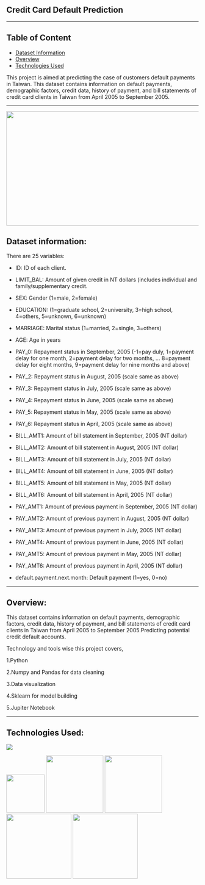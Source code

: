 ## Credit Card Default Prediction

--------------------------------------------
## Table of Content

  * [Dataset Information](#dataset-information)
  * [Overview](#overview)
  * [Technologies Used](#technologies-used)

This project is aimed at predicting the case of customers default payments in Taiwan.
This dataset contains information on default payments, demographic factors, credit data, history of payment, and bill statements of credit card clients in Taiwan from April 2005 to September 2005.

---------------------------------------------------------------------------------------------------------------------------------------------------------------------------------
<img target="_blank" src="https://user-images.githubusercontent.com/32620288/141337653-a5d66ee6-da22-4f2d-adba-c14f2d343329.png" width=1000; height=300>

## Dataset information:

There are 25 variables:

* ID: ID of each client.

* LIMIT_BAL: Amount of given credit in NT dollars (includes individual and family/supplementary credit.

* SEX: Gender (1=male, 2=female)

* EDUCATION: (1=graduate school, 2=university, 3=high school, 4=others, 5=unknown, 6=unknown)

* MARRIAGE: Marital status (1=married, 2=single, 3=others)

* AGE: Age in years

* PAY_0: Repayment status in September, 2005 (-1=pay duly, 1=payment delay for one month, 2=payment delay for two months, … 8=payment delay for eight months, 9=payment delay for nine months and above)

* PAY_2: Repayment status in August, 2005 (scale same as above)

* PAY_3: Repayment status in July, 2005 (scale same as above)

* PAY_4: Repayment status in June, 2005 (scale same as above)

* PAY_5: Repayment status in May, 2005 (scale same as above)

* PAY_6: Repayment status in April, 2005 (scale same as above)

* BILL_AMT1: Amount of bill statement in September, 2005 (NT dollar)

* BILL_AMT2: Amount of bill statement in August, 2005 (NT dollar)

* BILL_AMT3: Amount of bill statement in July, 2005 (NT dollar)

* BILL_AMT4: Amount of bill statement in June, 2005 (NT dollar)

* BILL_AMT5: Amount of bill statement in May, 2005 (NT dollar)

* BILL_AMT6: Amount of bill statement in April, 2005 (NT dollar)

* PAY_AMT1: Amount of previous payment in September, 2005 (NT dollar)

* PAY_AMT2: Amount of previous payment in August, 2005 (NT dollar)

* PAY_AMT3: Amount of previous payment in July, 2005 (NT dollar)

* PAY_AMT4: Amount of previous payment in June, 2005 (NT dollar)

* PAY_AMT5: Amount of previous payment in May, 2005 (NT dollar)

* PAY_AMT6: Amount of previous payment in April, 2005 (NT dollar)

* default.payment.next.month: Default payment (1=yes, 0=no)

--------------------------------------------------------------------------------------------

## Overview:

This dataset contains information on default payments, demographic factors, credit data, history of payment, and bill statements of credit card clients in Taiwan from April 2005 to September 2005.Predicting potential credit default accounts.

Technology and tools wise this project covers,

1.Python

2.Numpy and Pandas for data cleaning

3.Data visualization

4.Sklearn for model building

5.Jupiter Notebook

--------------------------------

## Technologies Used:

![](https://forthebadge.com/images/badges/made-with-python.svg)

[<img target="_blank" src="https://user-images.githubusercontent.com/32620288/139657460-40ef4562-76bd-43f5-bbca-47b6bd29863e.png" width=100>](https://numpy.org)    [<img target="_blank" src="https://upload.wikimedia.org/wikipedia/commons/thumb/e/ed/Pandas_logo.svg/450px-Pandas_logo.svg.png" width=150>](https://pandas.pydata.org)  [<img target="_blank" src="https://seaborn.pydata.org/_static/logo-wide-lightbg.svg" width=150>](https://seaborn.pydata.org) [<img target="_blank" src="https://matplotlib.org/_static/logo2_compressed.svg" width=170>](https://matplotlib.org)   [<img target="_blank" src="https://user-images.githubusercontent.com/32620288/137518674-f36c5ad3-3d64-4c7a-a07c-53f247750394.png" width=170>](https://colab.research.google.com/)


